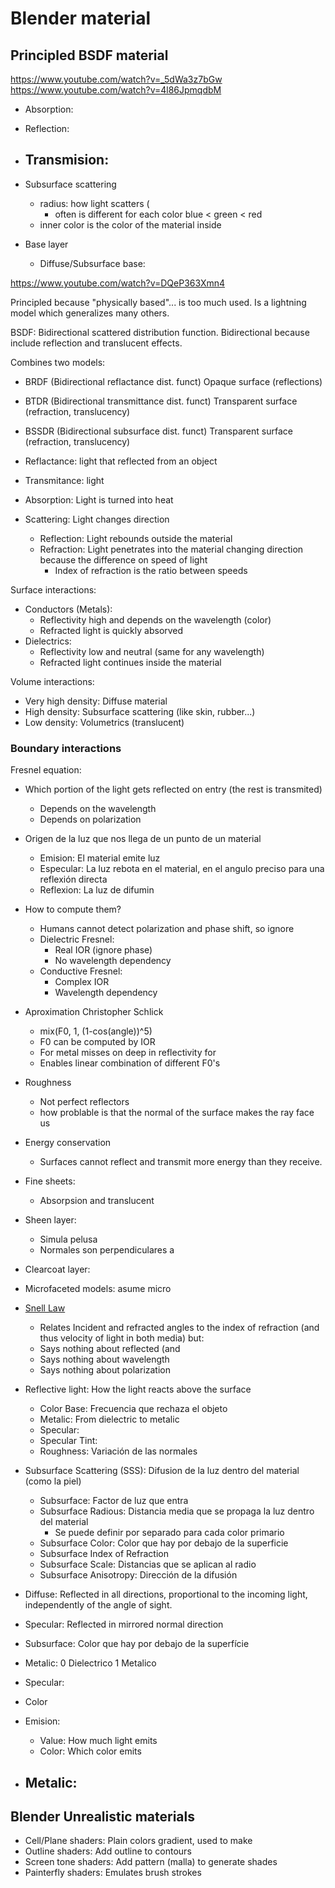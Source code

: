 # Blender material

## Principled BSDF material

https://www.youtube.com/watch?v=_5dWa3z7bGw
https://www.youtube.com/watch?v=4l86JpmqdbM


- Absorption:
- Reflection:
- Transmision:
	- 

- Subsurface scattering
	- radius: how light scatters (
		- often is different for each color blue < green < red
	- inner color is the color of the material inside



- Base layer
	- Diffuse/Subsurface base: 



https://www.youtube.com/watch?v=DQeP363Xmn4

Principled because "physically based"... is too much used.
Is a lightning model which generalizes many others.

BSDF: Bidirectional scattered distribution function.
Bidirectional because include reflection and translucent effects.

Combines two models:

- BRDF (Bidirectional reflactance dist. funct) Opaque surface (reflections)
- BTDR (Bidirectional transmittance dist. funct) Transparent surface (refraction, translucency)
- BSSDR (Bidirectional subsurface dist. funct) Transparent surface (refraction, translucency)

- Reflactance: light that reflected from an object
- Transmitance: light 


- Absorption: Light is turned into heat
- Scattering: Light changes direction
	- Reflection: Light rebounds outside the material
	- Refraction: Light penetrates into the material changing direction because the difference on speed of light
		- Index of refraction is the ratio between speeds

Surface interactions:

- Conductors (Metals):
	- Reflectivity high and depends on the wavelength (color)
	- Refracted light is quickly absorved
- Dielectrics:
	- Reflectivity low and neutral (same for any wavelength)
	- Refracted light continues inside the material

Volume interactions:

- Very high density: Diffuse material
- High density: Subsurface scattering (like skin, rubber...)
- Low density: Volumetrics (translucent)

### Boundary interactions

Fresnel equation:

- Which portion of the light gets reflected on entry (the rest is transmited)
	- Depends on the wavelength
	- Depends on polarization

- Origen de la luz que nos llega de un punto de un material
	- Emision: El material emite luz
	- Especular: La luz rebota en el material, en el angulo preciso para una reflexión directa
	- Reflexion: La luz de difumin

- How to compute them?
	- Humans cannot detect polarization and phase shift, so ignore
	- Dielectric Fresnel:
		- Real IOR (ignore phase)
		- No wavelength dependency
	- Conductive Fresnel:
		- Complex IOR
		- Wavelength dependency
- Aproximation Christopher Schlick
	- mix(F0, 1, (1-cos(angle))^5)
	- F0 can be computed by IOR
	- For metal misses on deep in reflectivity for 
	- Enables linear combination of different F0's
- Roughness
	- Not perfect reflectors
	- how problable is that the normal of the surface makes the ray face us

- Energy conservation
	- Surfaces cannot reflect and transmit more energy than they receive.
- Fine sheets:
	- Absorpsion and translucent

- Sheen layer:
	- Simula pelusa
	- Normales son perpendiculares a
- Clearcoat layer:





- Microfaceted models: asume micro 



- [Snell Law](https://en.wikipedia.org/wiki/Snell%27s_law)
	- Relates Incident and refracted angles to the index of refraction (and thus velocity of light in both media) but:
	- Says nothing about reflected (and 
	- Says nothing about wavelength
	- Says nothing about polarization



- Reflective light: How the light reacts above the surface
	- Color Base: Frecuencia que rechaza el objeto
	- Metalic: From dielectric to metalic
	- Specular:
	- Specular Tint:
	- Roughness: Variación de las normales
- Subsurface Scattering (SSS): Difusion de la luz dentro del material (como la piel)
	- Subsurface: Factor de luz que entra
	- Subsurface Radious: Distancia media que se propaga la luz dentro del material
		- Se puede definir por separado para cada color primario
	- Subsurface Color: Color que hay por debajo de la superficie
	- Subsurface Index of Refraction
	- Subsurface Scale: Distancias que se aplican al radio
	- Subsurface Anisotropy: Dirección de la difusión



- Diffuse: Reflected in all directions, proportional to the incoming light, independently of the angle of sight.
- Specular: Reflected in mirrored normal direction


- Subsurface: Color que hay por debajo de la superfície
- Metalic: 0 Dielectrico 1 Metalico
- Specular: 
- Color 

- Emision:
	- Value: How much light emits
	- Color: Which color emits
- Metalic:
	- 

## Blender Unrealistic materials


- Cell/Plane shaders: Plain colors gradient, used to make
- Outline shaders: Add outline to contours
- Screen tone shaders: Add pattern (malla) to generate shades
- Painterfly shaders: Emulates brush strokes







